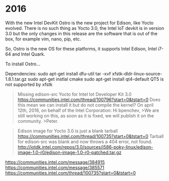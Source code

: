 2016
==
With the new Intel DevKit 
Ostro is the new project for Edison, like Yocto evolved. There is no such thing as Yocto 3.0, the Intel IoT devkit is in version 3.0 but the only changes in this release are the software that is out of the box, for example vim, nano, pip, etc. 

So, Ostro is the new OS for these platforms, it supports Intel Edison, Intel i7-64 and Intel Quark.

To install Ostro...

Dependencies:
sudo apt-get install dfu-util
tar -xvf xfstk-dldr-linux-source-1.8.1.tar.gz 
sudo apt-get instlal cmake
sudo apt-get install qt4-default
QT5 is not supported by xfstk


>Missing edison-src Yocto for Intel Iot Developer Kit 3.0 
>https://communities.intel.com/thread/100796?start=0&tstart=0 
>Does this mean we can install it but do not compile the kernel?
  >On april 12th, 2016, on behalf of the Intel Corporation:
  >Hi bpenchev,
    >We are still working on this, as soon as it is fixed, we will publish it on the community.
    >Peter.
 
 >Edison image for Yocto 3.0 is just a blank tarball
 >https://communities.intel.com/thread/100735?start=0&tstart=0
 >Tarball for edison-src was blank and now throws a 404 error, not found.
 >http://iotdk.intel.com/repos/3.0/sources/i586-poky-linux/edison-image-1.0-r0/edison-image-1.0-r0-patched.tar.gz


https://communities.intel.com/message/384915
https://communities.intel.com/message/385571
https://communities.intel.com/thread/100735?start=0&tstart=0


